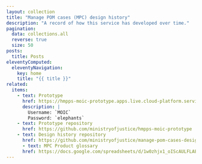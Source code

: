 ```yaml
---
layout: collection
title: "Manage POM cases (MPC) design history"
description: "A record of how this service has developed over time."
pagination:
  data: collections.all
  reverse: true
  size: 50
posts:
  title: Posts
eleventyComputed:
  eleventyNavigation:
    key: home
    title: "{{ title }}"
related:
  items:
    - text: Prototype
      href: https://hmpps-moic-prototype.apps.live.cloud-platform.service.justice.gov.uk/
      description: |
        Username: `MOIC`
        Password: `elephants`
    - text: Prototype repository
      href: https://github.com/ministryofjustice/hmpps-moic-prototype
    - text: Design history repository
      href: https://github.com/ministryofjustice/manage-pom-cases-design-history
      - text: MPC Product glossary
      href: https://docs.google.com/spreadsheets/d/1w0zhjx1_oIScAULFLAE4sEBVlXTRPl2wjMw44VrUcTc/edit?usp=sharing
---
```

